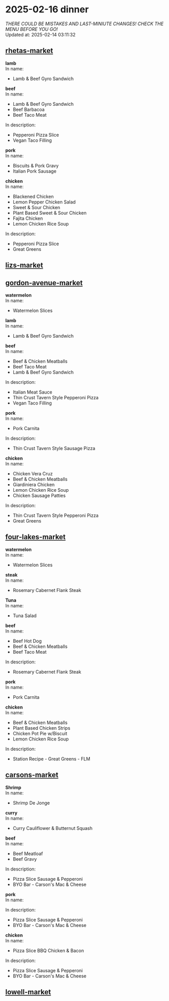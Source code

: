 # 2025-02-16 dinner  
*THERE COULD BE MISTAKES AND LAST-MINIUTE CHANGES! CHECK THE MENU BEFORE YOU GO!*  
Updated at: 2025-02-14 03:11:32  
## [rhetas-market](https://wisc-housingdining.nutrislice.com/menu/rhetas-market/dinner/2025-02-16)  
**lamb**  
In name:   
 - Lamb & Beef Gyro Sandwich  
  
**beef**  
In name:   
 - Lamb & Beef Gyro Sandwich  
 - Beef Barbacoa  
 - Beef Taco Meat  
  
In description:   
 - Pepperoni Pizza Slice  
 - Vegan Taco Filling  
  
**pork**  
In name:   
 - Biscuits & Pork Gravy  
 - Italian Pork Sausage  
  
**chicken**  
In name:   
 - Blackened Chicken  
 - Lemon Pepper Chicken Salad  
 - Sweet & Sour Chicken  
 - Plant Based Sweet & Sour Chicken  
 - Fajita Chicken  
 - Lemon Chicken Rice Soup  
  
In description:   
 - Pepperoni Pizza Slice  
 - Great Greens  
  
## [lizs-market](https://wisc-housingdining.nutrislice.com/menu/lizs-market/dinner/2025-02-16)  
## [gordon-avenue-market](https://wisc-housingdining.nutrislice.com/menu/gordon-avenue-market/dinner/2025-02-16)  
**watermelon**  
In name:   
 - Watermelon Slices  
  
**lamb**  
In name:   
 - Lamb & Beef Gyro Sandwich  
  
**beef**  
In name:   
 - Beef & Chicken Meatballs  
 - Beef Taco Meat  
 - Lamb & Beef Gyro Sandwich  
  
In description:   
 - Italian Meat Sauce  
 - Thin Crust Tavern Style Pepperoni Pizza  
 - Vegan Taco Filling  
  
**pork**  
In name:   
 - Pork Carnita  
  
In description:   
 - Thin Crust Tavern Style Sausage Pizza  
  
**chicken**  
In name:   
 - Chicken Vera Cruz  
 - Beef & Chicken Meatballs  
 - Giardiniera Chicken  
 - Lemon Chicken Rice Soup  
 - Chicken Sausage Patties  
  
In description:   
 - Thin Crust Tavern Style Pepperoni Pizza  
 - Great Greens  
  
## [four-lakes-market](https://wisc-housingdining.nutrislice.com/menu/four-lakes-market/dinner/2025-02-16)  
**watermelon**  
In name:   
 - Watermelon Slices  
  
**steak**  
In name:   
 - Rosemary Cabernet Flank Steak  
  
**Tuna**  
In name:   
 - Tuna Salad  
  
**beef**  
In name:   
 - Beef Hot Dog  
 - Beef & Chicken Meatballs  
 - Beef Taco Meat  
  
In description:   
 - Rosemary Cabernet Flank Steak  
  
**pork**  
In name:   
 - Pork Carnita  
  
**chicken**  
In name:   
 - Beef & Chicken Meatballs  
 - Plant Based Chicken Strips  
 - Chicken Pot Pie w/Biscuit  
 - Lemon Chicken Rice Soup  
  
In description:   
 - Station Recipe - Great Greens - FLM  
  
## [carsons-market](https://wisc-housingdining.nutrislice.com/menu/carsons-market/dinner/2025-02-16)  
**Shrimp**  
In name:   
 - Shrimp De Jonge  
  
**curry**  
In name:   
 - Curry Cauliflower & Butternut Squash  
  
**beef**  
In name:   
 - Beef Meatloaf  
 - Beef Gravy  
  
In description:   
 - Pizza Slice Sausage & Pepperoni  
 - BYO Bar - Carson's Mac & Cheese  
  
**pork**  
In name:   
  
In description:   
 - Pizza Slice Sausage & Pepperoni  
 - BYO Bar - Carson's Mac & Cheese  
  
**chicken**  
In name:   
 - Pizza Slice BBQ Chicken & Bacon  
  
In description:   
 - Pizza Slice Sausage & Pepperoni  
 - BYO Bar - Carson's Mac & Cheese  
  
## [lowell-market](https://wisc-housingdining.nutrislice.com/menu/lowell-market/dinner/2025-02-16)  
  
